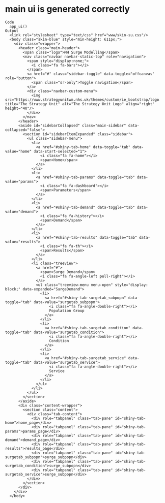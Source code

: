 # main ui is generated correctly

    Code
      app_ui()
    Output
      <link rel="stylesheet" type="text/css" href="www/skin-su.css"/>
      <body class="skin-blue" style="min-height: 611px;">
        <div class="wrapper">
          <header class="main-header">
            <span class="logo">MH Surge Modelling</span>
            <nav class="navbar navbar-static-top" role="navigation">
              <span style="display:none;">
                <i class="fa fa-bars"></i>
              </span>
              <a href="#" class="sidebar-toggle" data-toggle="offcanvas" role="button">
                <span class="sr-only">Toggle navigation</span>
              </a>
              <div class="navbar-custom-menu">
                <img src="https://www.strategyunitwm.nhs.uk/themes/custom/ie_bootstrap/logo.svg" title="The Strategy Unit" alt="The Strategy Unit Logo" align="right" height="40"/>
              </div>
            </nav>
          </header>
          <aside id="sidebarCollapsed" class="main-sidebar" data-collapsed="false">
            <section id="sidebarItemExpanded" class="sidebar">
              <ul class="sidebar-menu">
                <li>
                  <a href="#shiny-tab-home" data-toggle="tab" data-value="home" data-start-selected="1">
                    <i class="fa fa-home"></i>
                    <span>Home</span>
                  </a>
                </li>
                <li>
                  <a href="#shiny-tab-params" data-toggle="tab" data-value="params">
                    <i class="fa fa-dashboard"></i>
                    <span>Parameters</span>
                  </a>
                </li>
                <li>
                  <a href="#shiny-tab-demand" data-toggle="tab" data-value="demand">
                    <i class="fa fa-history"></i>
                    <span>Demand</span>
                  </a>
                </li>
                <li>
                  <a href="#shiny-tab-results" data-toggle="tab" data-value="results">
                    <i class="fa fa-th"></i>
                    <span>Results</span>
                  </a>
                </li>
                <li class="treeview">
                  <a href="#">
                    <span>Surge Demand</span>
                    <i class="fa fa-angle-left pull-right"></i>
                  </a>
                  <ul class="treeview-menu menu-open" style="display: block;" data-expanded="SurgeDemand">
                    <li>
                      <a href="#shiny-tab-surgetab_subpopn" data-toggle="tab" data-value="surgetab_subpopn">
                        <i class="fa fa-angle-double-right"></i>
                        Population Group
                      </a>
                    </li>
                    <li>
                      <a href="#shiny-tab-surgetab_condition" data-toggle="tab" data-value="surgetab_condition">
                        <i class="fa fa-angle-double-right"></i>
                        Condition
                      </a>
                    </li>
                    <li>
                      <a href="#shiny-tab-surgetab_service" data-toggle="tab" data-value="surgetab_service">
                        <i class="fa fa-angle-double-right"></i>
                        Service
                      </a>
                    </li>
                  </ul>
                </li>
              </ul>
            </section>
          </aside>
          <div class="content-wrapper">
            <section class="content">
              <div class="tab-content">
                <div role="tabpanel" class="tab-pane" id="shiny-tab-home">home_page</div>
                <div role="tabpanel" class="tab-pane" id="shiny-tab-params">params_page</div>
                <div role="tabpanel" class="tab-pane" id="shiny-tab-demand">demand_page</div>
                <div role="tabpanel" class="tab-pane" id="shiny-tab-results">results_page</div>
                <div role="tabpanel" class="tab-pane" id="shiny-tab-surgetab_subpopn">surge_subpopn</div>
                <div role="tabpanel" class="tab-pane" id="shiny-tab-surgetab_condition">surge_subpopn</div>
                <div role="tabpanel" class="tab-pane" id="shiny-tab-surgetab_service">surge_subpopn</div>
              </div>
            </section>
          </div>
        </div>
      </body>

